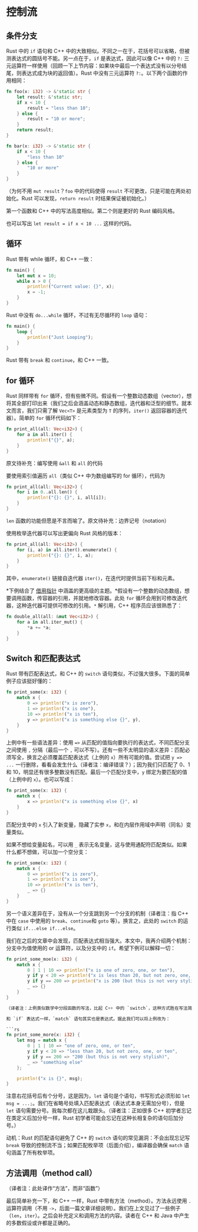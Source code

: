 # 控制流

## 条件分支

Rust 中的 `if` 语句和 C++ 中的大致相似。不同之一在于，花括号可以省略，但被测表达式的圆括号不能。另一点在于，`if` 是表达式，因此可以像 C++ 中的 `?:` 三元运算符一样使用（回顾一下上节内容：如果块中最后一个表达式没有以分号结尾，则表达式成为块的返回值）。Rust 中没有三元运算符 `?:`。以下两个函数的作用相同：

```rs
fn foo(x: i32) -> &'static str {
    let result: &'static str;
    if x < 10 {
        result = "less than 10";
    } else {
        result = "10 or more";
    }
    return result;
}
```

```rs
fn bar(x: i32) -> &'static str {
    if x < 10 {
        "less than 10"
    } else {
        "10 or more"
    }
}
```

（为何不用 `mut result`？`foo` 中的代码使得 `result` 不可更改，只是可能在两处初始化。Rust 可以发现，`return result` 时结果保证被初始化。）

第一个函数和 C++ 中的写法高度相似。第二个则是更好的 Rust 编码风格。

也可以写出 `let result = if x < 10 ...` 这样的代码。

## 循环

Rust 带有 while 循环，和 C++ 一致：

```rs
fn main() {
    let mut x = 10;
    while x > 0 {
        println!("Current value: {}", x);
        x = -1;
    }
}
```

Rust 中没有 `do...while` 循环，不过有无尽循环的 `loop` 语句：

```rs
fn main() {
    loop {
        println!("Just Looping");
    }
}
```

Rust 带有 `break` 和 `continue`，和 C++ 一致。

## for 循环

Rust 同样带有 `for` 循环，但有些微不同。假设有一个整数动态数组（vector），想将其全部打印出来（我们之后会涵盖动态和静态数组，迭代器和泛型的细节。就本文而言，我们只需了解 `Vec<T>` 是元素类型为 `T` 的序列，`iter()` 返回容器的迭代器）。简单的 `for` 循环代码如下：

```rs
fn print_all(all: Vec<i32>) {
    for a in all.iter() {
        println!("{}", a);
    }
}
```

原文待补充：编写使用 `&all` 和 `all` 的代码

要使用索引值遍历 `all`（类似 C++ 中为数组编写的 for 循环），代码为

```rs
fn print_all(all: Vec<i32>) {
    for i in 0..all.len() {
        println!("{}: {}", i, all[i]);
    }
}
```

`len` 函数的功能但愿是不言而喻了。原文待补充：边界记号（notation）

使用枚举迭代器可以写出更偏向 Rust 风格的版本：

```rs
fn print_all(all: Vec<i32>) {
    for (i, a) in all.iter().enumerate() {
        println!("{}: {}", i, a);
    }
}
```

其中，`enumerate()`  链接自迭代器 `iter()`，在迭代时提供当前下标和元素。

*下例结合了 [借用指针](borrowed.md) 中涵盖的更高级的主题。*假设有一个整数的动态数组，想要调用函数，传容器的引用，并就地修改容器。此处 `for` 循环会用到可修改迭代器，这种迭代器可提供可修改的引用。`*` 解引用，C++ 程序员应该很熟悉了：

```rs
fn double_all(all: &mut Vec<i32>) {
    for a in all.iter_mut() {
        *a += *a;
    }
}
```

## Switch 和匹配表达式

Rust 带有匹配表达式，和 C++ 的 `switch` 语句类似，不过强大很多。下面的简单例子应该挺好懂的：
```rs
fn print_some(x: i32) {
    match x {
        0 => println!("x is zero"),
        1 => println!("x is one"),
        10 => println!("x is ten"),
        y => println!("x is something else {}", y),
    }
}
```

上例中有一些语法差异：使用 `=>` 从匹配的值指向要执行的表达式，不同匹配分支之间使用 `,` 分隔（最后一个 `,` 可以不写）。还有一些不太明显的语义差异：匹配必须写全，换言之必须覆盖匹配表达式（上例的 `x`）所有可能的值。尝试把 `y => ...` 一行删除，看看会发生什么（译者注：编译错误？）；因为我们只匹配了 0、1 和 10，明显还有很多整数没有匹配。最后一个匹配分支中，`y` 绑定为要匹配的值（上例中的 `x`）。也可以写成：

```rs
fn print_some(x: i32) {
    match x {
        x => println!("x is something else {}", x)
    }
}
```

匹配分支中的 `x` 引入了新变量，隐藏了实参 `x`，和在内层作用域中声明（同名）变量类似。

如果不想给变量起名，可以用 `_` 表示无名变量，这与使用通配符匹配类似。如果什么都不想做，可以加一个空分支：

```rs
fn print_some(x: i32) {
    match x {
        0 => println!("x is zero"),
        1 => println!("x is one"),
        10 => println!("x is ten"),
        _ => {}
    }
}
```

另一个语义差异在于，没有从一个分支跳到另一个分支的机制（译者注：指 C++ 中在 `case` 中使用的 `break`、`continue`和 `goto` 等）。换言之，此处的 `switch` 的运行类似 `if...else if...else`。

我们在之后的文章中会发现，匹配表达式相当强大。本文中，我再介绍两个机制：分支中为值使用的 or 运算符，以及分支中的 `if`。希望下例可以解释一切：

```rs
fn print_some_moe(x: i32) {
    match x {
        0 | 1 | 10 => println!("x is one of zero, one, or ten"),
        y if y < 20 => println!("x is less than 20, but not zero, one, or ten"),
        y if y == 200 => println!("x is 200 (but this is not very stylish)"),
        _ => {}
    }
}

（译者注：上例类似数学中分段函数的写法，比起 C++ 中的 `switch`，这种方式胜在写法简洁且表意明确）。

和 `if` 表达式一样，`match` 语句其实也是表达式。据此我们可以将上例改为：

```rs
fn print_some_more(x: i32) {
    let msg = match x {
        0 | 1 | 10 => "one of zero, one, or ten",
        y if y < 20 => "less than 20, but not zero, one, or ten",
        y if y == 200 => "200 (but this is not very stylish)",
        _ => "something else"
    };

    println!("x is {}", msg);
}
```

注意右花括号后有个分号，这是因为，`let` 语句是个语句，书写形式必须形如 `let msg = ...;`。我们在省略号处填入匹配表达式（表达式本身无需加分号），但是 `let` 语句需要分号。我每次都在这儿栽跟头。（译者注：正如很多 C++ 初学者忘记在类定义后加分号一样，Rust 初学者可能会忘记在这种长相复杂的语句后加分号。）

动机：Rust 的匹配语句避免了 C++ 的 `switch` 语句的常见漏洞：不会出现忘记写 `break` 导致的控制流不当；如果匹配枚举项（后面介绍），编译器会确保 `match` 语句涵盖了所有枚举项。

## 方法调用（method call）

（译者注：此处译作“方法”，而非“函数”）

最后简单补充一下，和 C++ 一样，Rust 中带有方法（method）。方法永远使用 `.` 运算符调用（不用 `->`，后面一篇文章详细说明）。我们在上文见过了一些例子（`len`，`iter`）。之后会补充定义和调用方法的内容。读者在 C++ 和 Java 中产生的多数假设或许都是正确的。